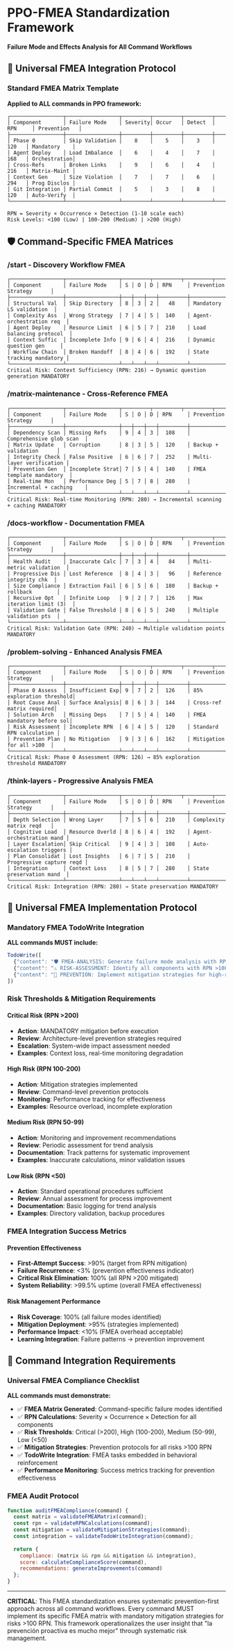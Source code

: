 # PPO-FMEA Standardization Framework  
**Failure Mode and Effects Analysis for All Command Workflows**

## 🎯 Universal FMEA Integration Protocol

### Standard FMEA Matrix Template
**Applied to ALL commands in PPO framework:**

```
┌─────────────────┬─────────────────┬─────────┬─────────┬─────────┬─────────┬──────────────┐
│ Component       │ Failure Mode    │ Severity│ Occur   │ Detect  │ RPN     │ Prevention   │
├─────────────────┼─────────────────┼─────────┼─────────┼─────────┼─────────┼──────────────┤
│ Phase 0         │ Skip Validation │    8    │    5    │    3    │   120   │ Mandatory    │
│ Agent Deploy    │ Load Imbalance  │    6    │    4    │    7    │   168   │ Orchestration│
│ Cross-Refs      │ Broken Links    │    9    │    6    │    4    │   216   │ Matrix-Maint │
│ Context Gen     │ Size Violation  │    7    │    7    │    6    │   294   │ Prog Disclos │
│ Git Integration │ Partial Commit  │    5    │    3    │    8    │   120   │ Auto-Verify  │
└─────────────────┴─────────────────┴─────────┴─────────┴─────────┴─────────┴──────────────┘

RPN = Severity × Occurrence × Detection (1-10 scale each)
Risk Levels: <100 (Low) | 100-200 (Medium) | >200 (High)
```

## 🛡️ Command-Specific FMEA Matrices

### /start - Discovery Workflow FMEA
```
┌─────────────────┬─────────────────┬─────────┬─────────┬─────────┬─────────┬──────────────┐
│ Component       │ Failure Mode    │ S │ O │ D │ RPN     │ Prevention Strategy      │
├─────────────────┼─────────────────┼───┼───┼───┼─────────┼──────────────────────────┤
│ Structural Val  │ Skip Directory  │ 8 │ 3 │ 2 │   48    │ Mandatory LS validation  │
│ Complexity Ass  │ Wrong Strategy  │ 7 │ 4 │ 5 │  140    │ Agent-orchestration req  │
│ Agent Deploy    │ Resource Limit  │ 6 │ 5 │ 7 │  210    │ Load balancing protocol  │
│ Context Suffic  │ Incomplete Info │ 9 │ 6 │ 4 │  216    │ Dynamic question gen     │
│ Workflow Chain  │ Broken Handoff  │ 8 │ 4 │ 6 │  192    │ State tracking mandatory │
└─────────────────┴─────────────────┴───┴───┴───┴─────────┴──────────────────────────┘
Critical Risk: Context Sufficiency (RPN: 216) → Dynamic question generation MANDATORY
```

### /matrix-maintenance - Cross-Reference FMEA  
```
┌─────────────────┬─────────────────┬─────────┬─────────┬─────────┬─────────┬──────────────┐
│ Component       │ Failure Mode    │ S │ O │ D │ RPN     │ Prevention Strategy      │
├─────────────────┼─────────────────┼───┼───┼───┼─────────┼──────────────────────────┤
│ Dependency Scan │ Missing Refs    │ 9 │ 4 │ 3 │  108    │ Comprehensive glob scan  │
│ Matrix Update   │ Corruption      │ 8 │ 3 │ 5 │  120    │ Backup + validation      │
│ Integrity Check │ False Positive  │ 6 │ 6 │ 7 │  252    │ Multi-layer verification │
│ Prevention Gen  │ Incomplete Strat│ 7 │ 5 │ 4 │  140    │ FMEA template mandatory  │
│ Real-time Mon   │ Performance Deg │ 5 │ 7 │ 8 │  280    │ Incremental + caching    │
└─────────────────┴─────────────────┴───┴───┴───┴─────────┴──────────────────────────┘
Critical Risk: Real-time Monitoring (RPN: 280) → Incremental scanning + caching MANDATORY
```

### /docs-workflow - Documentation FMEA
```
┌─────────────────┬─────────────────┬─────────┬─────────┬─────────┬─────────┬──────────────┐
│ Component       │ Failure Mode    │ S │ O │ D │ RPN     │ Prevention Strategy      │
├─────────────────┼─────────────────┼───┼───┼───┼─────────┼──────────────────────────┤
│ Health Audit    │ Inaccurate Calc │ 7 │ 3 │ 4 │   84    │ Multi-metric validation  │
│ Progressive Dis │ Lost Reference  │ 8 │ 4 │ 3 │   96    │ Reference integrity chk  │
│ Size Compliance │ Extraction Fail │ 6 │ 5 │ 6 │  180    │ Backup + rollback        │
│ Recursive Opt   │ Infinite Loop   │ 9 │ 2 │ 7 │  126    │ Max iteration limit (3)  │
│ Validation Gate │ False Threshold │ 8 │ 6 │ 5 │  240    │ Multiple validation pts  │
└─────────────────┴─────────────────┴───┴───┴───┴─────────┴──────────────────────────┘
Critical Risk: Validation Gate (RPN: 240) → Multiple validation points MANDATORY
```

### /problem-solving - Enhanced Analysis FMEA
```
┌─────────────────┬─────────────────┬─────────┬─────────┬─────────┬─────────┬──────────────┐
│ Component       │ Failure Mode    │ S │ O │ D │ RPN     │ Prevention Strategy      │
├─────────────────┼─────────────────┼───┼───┼───┼─────────┼──────────────────────────┤
│ Phase 0 Assess  │ Insufficient Exp│ 9 │ 7 │ 2 │  126    │ 85% exploration threshold│
│ Root Cause Anal │ Surface Analysis│ 8 │ 6 │ 3 │  144    │ Cross-ref matrix required│
│ Solution Arch   │ Missing Deps    │ 7 │ 5 │ 4 │  140    │ FMEA mandatory before sol│
│ Risk Assessment │ Incomplete RPN  │ 6 │ 4 │ 5 │  120    │ Standard RPN calculation │
│ Prevention Plan │ No Mitigation   │ 9 │ 3 │ 6 │  162    │ Mitigation for all >100  │
└─────────────────┴─────────────────┴───┴───┴───┴─────────┴──────────────────────────┘
Critical Risk: Phase 0 Assessment (RPN: 126) → 85% exploration threshold MANDATORY
```

### /think-layers - Progressive Analysis FMEA
```
┌─────────────────┬─────────────────┬─────────┬─────────┬─────────┬─────────┬──────────────┐
│ Component       │ Failure Mode    │ S │ O │ D │ RPN     │ Prevention Strategy      │
├─────────────────┼─────────────────┼───┼───┼───┼─────────┼──────────────────────────┤
│ Depth Selection │ Wrong Layer     │ 7 │ 5 │ 6 │  210    │ Complexity matrix reqd   │
│ Cognitive Load  │ Resource Overld │ 8 │ 6 │ 4 │  192    │ Agent-orchestration mand │
│ Layer Escalation│ Skip Critical   │ 9 │ 4 │ 3 │  108    │ Auto-escalation triggers │
│ Plan Consolidat │ Lost Insights   │ 6 │ 7 │ 5 │  210    │ Progressive capture reqd │
│ Integration     │ Context Loss    │ 8 │ 5 │ 7 │  280    │ State preservation mand  │
└─────────────────┴─────────────────┴───┴───┴───┴─────────┴──────────────────────────┘
Critical Risk: Integration (RPN: 280) → State preservation MANDATORY
```

## 🎯 Universal FMEA Implementation Protocol

### Mandatory FMEA TodoWrite Integration
**ALL commands MUST include:**

```javascript
TodoWrite([
  {"content": "🛡️ FMEA-ANALYSIS: Generate failure mode analysis with RPN calculation", "status": "pending", "priority": "high", "id": "fmea-analysis-1"},
  {"content": "⚠️ RISK-ASSESSMENT: Identify all components with RPN >100 for mitigation", "status": "pending", "priority": "high", "id": "fmea-risk-1"},
  {"content": "🔧 PREVENTION: Implement mitigation strategies for high-risk failure modes", "status": "pending", "priority": "medium", "id": "fmea-prevent-1"}
])
```

### Risk Thresholds & Mitigation Requirements

#### Critical Risk (RPN >200)
- **Action**: MANDATORY mitigation before execution
- **Review**: Architecture-level prevention strategies required
- **Escalation**: System-wide impact assessment needed
- **Examples**: Context loss, real-time monitoring degradation

#### High Risk (RPN 100-200)  
- **Action**: Mitigation strategies implemented
- **Review**: Command-level prevention protocols
- **Monitoring**: Performance tracking for effectiveness
- **Examples**: Resource overload, incomplete exploration

#### Medium Risk (RPN 50-99)
- **Action**: Monitoring and improvement recommendations  
- **Review**: Periodic assessment for trend analysis
- **Documentation**: Track patterns for systematic improvement
- **Examples**: Inaccurate calculations, minor validation issues

#### Low Risk (RPN <50)
- **Action**: Standard operational procedures sufficient
- **Review**: Annual assessment for process improvement
- **Documentation**: Basic logging for trend analysis
- **Examples**: Directory validation, backup procedures

### FMEA Integration Success Metrics

#### Prevention Effectiveness
- **First-Attempt Success**: >90% (target from RPN mitigation)
- **Failure Recurrence**: <3% (prevention effectiveness indicator)  
- **Critical Risk Elimination**: 100% (all RPN >200 mitigated)
- **System Reliability**: >99.5% uptime (overall FMEA effectiveness)

#### Risk Management Performance
- **Risk Coverage**: 100% (all failure modes identified)
- **Mitigation Deployment**: >95% (strategies implemented)
- **Performance Impact**: <10% (FMEA overhead acceptable)
- **Learning Integration**: Failure patterns → prevention improvement

## 🔗 Command Integration Requirements

### Universal FMEA Compliance Checklist
**ALL commands must demonstrate:**

- ✅ **FMEA Matrix Generated**: Command-specific failure modes identified
- ✅ **RPN Calculations**: Severity × Occurrence × Detection for all components  
- ✅ **Risk Thresholds**: Critical (>200), High (100-200), Medium (50-99), Low (<50)
- ✅ **Mitigation Strategies**: Prevention protocols for all risks >100 RPN
- ✅ **TodoWrite Integration**: FMEA tasks embedded in behavioral reinforcement
- ✅ **Performance Monitoring**: Success metrics tracking for prevention effectiveness

### FMEA Audit Protocol
```javascript
function auditFMEACompliance(command) {
  const matrix = validateFMEAMatrix(command);
  const rpn = validateRPNCalculations(command);
  const mitigation = validateMitigationStrategies(command);
  const integration = validateTodoWriteIntegration(command);
  
  return {
    compliance: (matrix && rpn && mitigation && integration),
    score: calculateComplianceScore(command),
    recommendations: generateImprovements(command)
  };
}
```

---

**CRITICAL**: This FMEA standardization ensures systematic prevention-first approach across all command workflows. Every command MUST implement its specific FMEA matrix with mandatory mitigation strategies for risks >100 RPN. This framework operationalizes the user insight that "la prevención proactiva es mucho mejor" through systematic risk management.